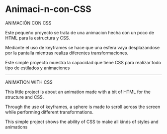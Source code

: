 # Animaci-n-con-CSS

ANIMACIÓN CON CSS

Este pequeño proyecto se trata de una animacion hecha con un poco de HTML para la estructura y CSS.

Mediante el uso de keyframes se hace que una esfera vaya desplazandose por la pantalla mientras realiza
diferentes transformaciones.

Este simple proyecto muestra la capacidad que tiene CSS para realizar todo tipo de estilados y animaciones

----------------------------------------------------------------------------------------------------------------

ANIMATION WITH CSS

This little project is about an animation made with a bit of HTML for the structure and CSS.

Through the use of keyframes, a sphere is made to scroll across the screen while performing
different transformations.

This simple project shows the ability of CSS to make all kinds of styles and animations

